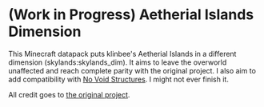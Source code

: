 # (Work in Progress) Aetherial Islands Dimension

This Minecraft datapack puts klinbee's Aetherial Islands in a different dimension (skylands:skylands_dim). It aims to leave the overworld unaffected and reach complete parity with the original project.
I also aim to add compatibility with [No Void Structures](https://modrinth.com/mod/no-void-structures).
I might not ever finish it.

All credit goes to [the original project](https://github.com/klinbee/Aetherial-Islands).

